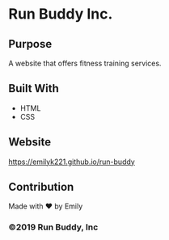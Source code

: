 # Run Buddy Inc.

## Purpose
A website that offers fitness training services.

## Built With
* HTML
* CSS

## Website
https://emilyk221.github.io/run-buddy

## Contribution
Made with ❤️ by Emily

### ©2019 Run Buddy, Inc
